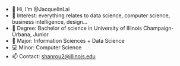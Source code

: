 - 👋 Hi, I’m @JacquelinLai
- 👀 Interest: everything relates to data science, computer science, business intelligence, design...
- 🏫 Degree: Bachelor of science in University of Illinois Champaign-Urbana, Junior
- 🌱 Major: Information Sciences + Data Science
- 💻 Minor: Computer Science
- 📫 Contact: shanrou2@illinois.edu

<!---
JacquelinLai/JacquelinLai is a ✨ special ✨ repository because its `README.md` (this file) appears on your GitHub profile.
You can click the Preview link to take a look at your changes.
--->
